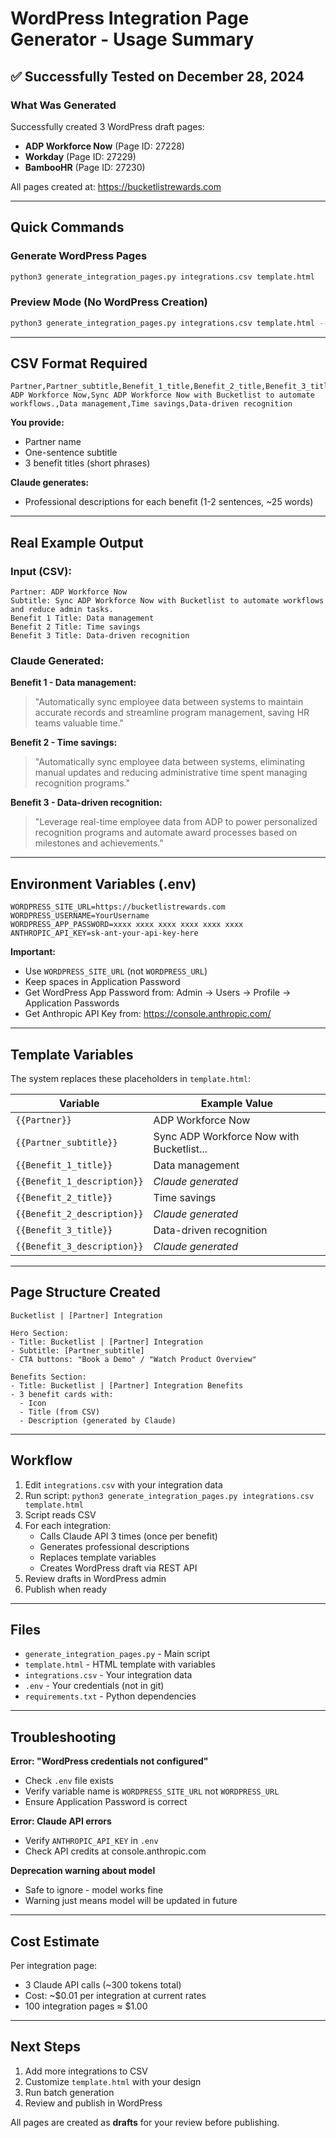 # WordPress Integration Page Generator - Usage Summary

## ✅ Successfully Tested on December 28, 2024

### What Was Generated

Successfully created 3 WordPress draft pages:
- **ADP Workforce Now** (Page ID: 27228)
- **Workday** (Page ID: 27229)  
- **BambooHR** (Page ID: 27230)

All pages created at: https://bucketlistrewards.com

---

## Quick Commands

### Generate WordPress Pages
```bash
python3 generate_integration_pages.py integrations.csv template.html
```

### Preview Mode (No WordPress Creation)
```bash
python3 generate_integration_pages.py integrations.csv template.html --preview
```

---

## CSV Format Required

```csv
Partner,Partner_subtitle,Benefit_1_title,Benefit_2_title,Benefit_3_title
ADP Workforce Now,Sync ADP Workforce Now with Bucketlist to automate workflows.,Data management,Time savings,Data-driven recognition
```

**You provide:**
- Partner name
- One-sentence subtitle
- 3 benefit titles (short phrases)

**Claude generates:**
- Professional descriptions for each benefit (1-2 sentences, ~25 words)

---

## Real Example Output

### Input (CSV):
```
Partner: ADP Workforce Now
Subtitle: Sync ADP Workforce Now with Bucketlist to automate workflows and reduce admin tasks.
Benefit 1 Title: Data management
Benefit 2 Title: Time savings
Benefit 3 Title: Data-driven recognition
```

### Claude Generated:

**Benefit 1 - Data management:**
> "Automatically sync employee data between systems to maintain accurate records and streamline program management, saving HR teams valuable time."

**Benefit 2 - Time savings:**
> "Automatically sync employee data between systems, eliminating manual updates and reducing administrative time spent managing recognition programs."

**Benefit 3 - Data-driven recognition:**
> "Leverage real-time employee data from ADP to power personalized recognition programs and automate award processes based on milestones and achievements."

---

## Environment Variables (.env)

```env
WORDPRESS_SITE_URL=https://bucketlistrewards.com
WORDPRESS_USERNAME=YourUsername
WORDPRESS_APP_PASSWORD=xxxx xxxx xxxx xxxx xxxx xxxx
ANTHROPIC_API_KEY=sk-ant-your-api-key-here
```

**Important:**
- Use `WORDPRESS_SITE_URL` (not `WORDPRESS_URL`)
- Keep spaces in Application Password
- Get WordPress App Password from: Admin → Users → Profile → Application Passwords
- Get Anthropic API Key from: https://console.anthropic.com/

---

## Template Variables

The system replaces these placeholders in `template.html`:

| Variable | Example Value |
|----------|---------------|
| `{{Partner}}` | ADP Workforce Now |
| `{{Partner_subtitle}}` | Sync ADP Workforce Now with Bucketlist... |
| `{{Benefit_1_title}}` | Data management |
| `{{Benefit_1_description}}` | *Claude generated* |
| `{{Benefit_2_title}}` | Time savings |
| `{{Benefit_2_description}}` | *Claude generated* |
| `{{Benefit_3_title}}` | Data-driven recognition |
| `{{Benefit_3_description}}` | *Claude generated* |

---

## Page Structure Created

```
Bucketlist | [Partner] Integration

Hero Section:
- Title: Bucketlist | [Partner] Integration
- Subtitle: [Partner_subtitle]
- CTA buttons: "Book a Demo" / "Watch Product Overview"

Benefits Section:
- Title: Bucketlist | [Partner] Integration Benefits
- 3 benefit cards with:
  - Icon
  - Title (from CSV)
  - Description (generated by Claude)
```

---

## Workflow

1. Edit `integrations.csv` with your integration data
2. Run script: `python3 generate_integration_pages.py integrations.csv template.html`
3. Script reads CSV
4. For each integration:
   - Calls Claude API 3 times (once per benefit)
   - Generates professional descriptions
   - Replaces template variables
   - Creates WordPress draft via REST API
5. Review drafts in WordPress admin
6. Publish when ready

---

## Files

- `generate_integration_pages.py` - Main script
- `template.html` - HTML template with variables
- `integrations.csv` - Your integration data
- `.env` - Your credentials (not in git)
- `requirements.txt` - Python dependencies

---

## Troubleshooting

**Error: "WordPress credentials not configured"**
- Check `.env` file exists
- Verify variable name is `WORDPRESS_SITE_URL` not `WORDPRESS_URL`
- Ensure Application Password is correct

**Error: Claude API errors**
- Verify `ANTHROPIC_API_KEY` in `.env`
- Check API credits at console.anthropic.com

**Deprecation warning about model**
- Safe to ignore - model works fine
- Warning just means model will be updated in future

---

## Cost Estimate

Per integration page:
- 3 Claude API calls (~300 tokens total)
- Cost: ~$0.01 per integration at current rates
- 100 integration pages ≈ $1.00

---

## Next Steps

1. Add more integrations to CSV
2. Customize `template.html` with your design
3. Run batch generation
4. Review and publish in WordPress

All pages are created as **drafts** for your review before publishing.
